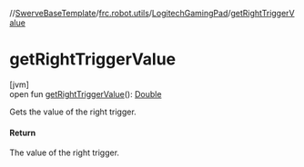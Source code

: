 //[SwerveBaseTemplate](../../../index.md)/[frc.robot.utils](../index.md)/[LogitechGamingPad](index.md)/[getRightTriggerValue](get-right-trigger-value.md)

# getRightTriggerValue

[jvm]\
open fun [getRightTriggerValue](get-right-trigger-value.md)(): [Double](https://kotlinlang.org/api/latest/jvm/stdlib/kotlin/-double/index.html)

Gets the value of the right trigger.

#### Return

The value of the right trigger.
